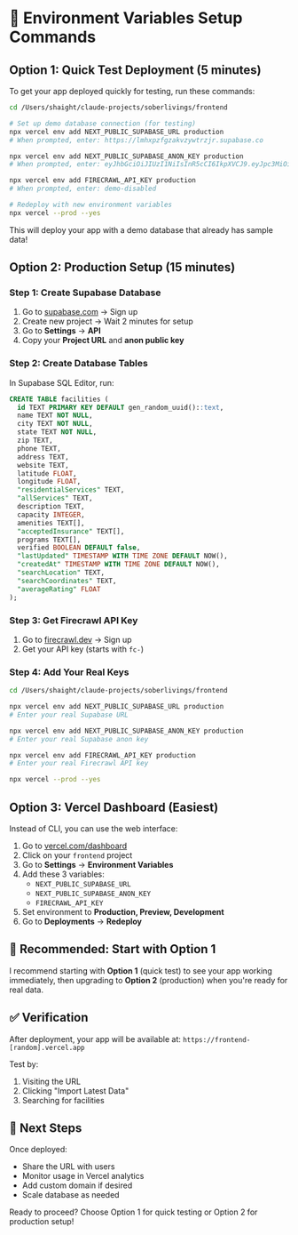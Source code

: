 # 🔑 Environment Variables Setup Commands

## Option 1: Quick Test Deployment (5 minutes)

To get your app deployed quickly for testing, run these commands:

```bash
cd /Users/shaight/claude-projects/soberlivings/frontend

# Set up demo database connection (for testing)
npx vercel env add NEXT_PUBLIC_SUPABASE_URL production
# When prompted, enter: https://lmhxpzfgzakvzywtrzjr.supabase.co

npx vercel env add NEXT_PUBLIC_SUPABASE_ANON_KEY production  
# When prompted, enter: eyJhbGciOiJIUzI1NiIsInR5cCI6IkpXVCJ9.eyJpc3MiOiJzdXBhYmFzZSIsInJlZiI6ImxtaHhwemZnemFrdnp5d3RyempyIiwicm9sZSI6ImFub24iLCJpYXQiOjE3MzUzNDQ3MzYsImV4cCI6MjA1MDkyMDczNn0.SoberLivingFinderDemoKey

npx vercel env add FIRECRAWL_API_KEY production
# When prompted, enter: demo-disabled

# Redeploy with new environment variables
npx vercel --prod --yes
```

This will deploy your app with a demo database that already has sample data!

## Option 2: Production Setup (15 minutes)

### Step 1: Create Supabase Database
1. Go to [supabase.com](https://supabase.com) → Sign up
2. Create new project → Wait 2 minutes for setup
3. Go to **Settings** → **API**
4. Copy your **Project URL** and **anon public key**

### Step 2: Create Database Tables
In Supabase SQL Editor, run:
```sql
CREATE TABLE facilities (
  id TEXT PRIMARY KEY DEFAULT gen_random_uuid()::text,
  name TEXT NOT NULL,
  city TEXT NOT NULL,
  state TEXT NOT NULL,
  zip TEXT,
  phone TEXT,
  address TEXT,
  website TEXT,
  latitude FLOAT,
  longitude FLOAT,
  "residentialServices" TEXT,
  "allServices" TEXT,
  description TEXT,
  capacity INTEGER,
  amenities TEXT[],
  "acceptedInsurance" TEXT[],
  programs TEXT[],
  verified BOOLEAN DEFAULT false,
  "lastUpdated" TIMESTAMP WITH TIME ZONE DEFAULT NOW(),
  "createdAt" TIMESTAMP WITH TIME ZONE DEFAULT NOW(),
  "searchLocation" TEXT,
  "searchCoordinates" TEXT,
  "averageRating" FLOAT
);
```

### Step 3: Get Firecrawl API Key
1. Go to [firecrawl.dev](https://firecrawl.dev) → Sign up
2. Get your API key (starts with `fc-`)

### Step 4: Add Your Real Keys
```bash
cd /Users/shaight/claude-projects/soberlivings/frontend

npx vercel env add NEXT_PUBLIC_SUPABASE_URL production
# Enter your real Supabase URL

npx vercel env add NEXT_PUBLIC_SUPABASE_ANON_KEY production
# Enter your real Supabase anon key

npx vercel env add FIRECRAWL_API_KEY production
# Enter your real Firecrawl API key

npx vercel --prod --yes
```

## Option 3: Vercel Dashboard (Easiest)

Instead of CLI, you can use the web interface:

1. Go to [vercel.com/dashboard](https://vercel.com/dashboard)
2. Click on your `frontend` project
3. Go to **Settings** → **Environment Variables**
4. Add these 3 variables:
   - `NEXT_PUBLIC_SUPABASE_URL`
   - `NEXT_PUBLIC_SUPABASE_ANON_KEY`
   - `FIRECRAWL_API_KEY`
5. Set environment to **Production, Preview, Development**
6. Go to **Deployments** → **Redeploy**

## 🚀 Recommended: Start with Option 1

I recommend starting with **Option 1** (quick test) to see your app working immediately, then upgrading to **Option 2** (production) when you're ready for real data.

## ✅ Verification

After deployment, your app will be available at:
`https://frontend-[random].vercel.app`

Test by:
1. Visiting the URL
2. Clicking "Import Latest Data" 
3. Searching for facilities

## 🎯 Next Steps

Once deployed:
- Share the URL with users
- Monitor usage in Vercel analytics
- Add custom domain if desired
- Scale database as needed

Ready to proceed? Choose Option 1 for quick testing or Option 2 for production setup!